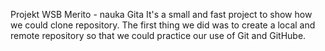 Projekt WSB Merito - nauka Gita
It's a small and fast project to show how we could clone repository.
The first thing we did was to create a local and remote repository so that we could practice our use of Git and GitHube.


